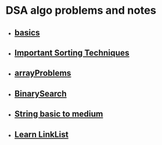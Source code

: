 # DSA algo problems and notes

- ## [basics](https://github.com/MahendraSH/dsa-cpp/tree/main/basics/)

- ## [ Important Sorting Techniques ](https://github.com/MahendraSH/dsa-cpp/tree/main/ImportantSortingTechniques)

- ## [ arrayProblems](https://github.com/MahendraSH/dsa-cpp/tree/main/arrayProblems)

- ## [ BinarySearch ](https://github.com/MahendraSH/dsa-cpp/tree/main/BinarySearch)
- ## [String basic to medium](https://github.com/MahendraSH/dsa-cpp/tree/main/stringEasy)
- ## [Learn LinkList](https://github.com/MahendraSH/dsa-cpp/tree/main/learnLinkList)
